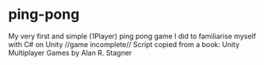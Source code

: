 # ping-pong
My very first and simple (1Player) ping pong game I did to familiarise myself with C# on Unity 
//game incomplete//
Script copied from a book: Unity Multiplayer Games by Alan R. Stagner
